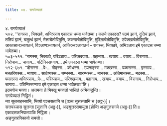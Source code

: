```yaml
---
title: ०४. रागपेय्यालं

---
```

४. रागपेय्यालं  
५०२. ‘‘रागस्स , भिक्खवे, अभिञ्ञाय एकादस धम्मा भावेतब्बा। कतमे एकादस? पठमं झानं, दुतियं झानं, ततियं झानं, चतुत्थं झानं, मेत्ताचेतोविमुत्ति, करुणाचेतोविमुत्ति, मुदिताचेतोविमुत्ति, उपेक्खाचेतोविमुत्ति, आकासानञ्चायतनं, विञ्ञाणञ्चायतनं, आकिञ्चञ्ञायतनं – रागस्स, भिक्खवे, अभिञ्ञाय इमे एकादस धम्मा भावेतब्बा।  
५०३-५११. ‘‘रागस्स, भिक्खवे, परिञ्ञाय… परिक्खयाय… पहानाय… खयाय… वयाय… विरागाय… निरोधाय… चागाय… पटिनिस्सग्गाय… इमे एकादस धम्मा भावेतब्बा।  
५१२-६७१. ‘‘दोसस्स …पे॰… मोहस्स… कोधस्स… उपनाहस्स… मक्खस्स… पळासस्स… इस्साय… मच्छरियस्स… मायाय… साठेय्यस्स… थम्भस्स… सारम्भस्स… मानस्स… अतिमानस्स… मदस्स… पमादस्स अभिञ्ञाय…पे॰… परिञ्ञाय… परिक्खयाय… पहानाय… खयाय… वयाय… विरागाय… निरोधाय… चागाय… पटिनिस्सग्गाय इमे एकादस धम्मा भावेतब्बा’’ति।  
इदमवोच भगवा। अत्तमना ते भिक्खू भगवतो भासितं अभिनन्दुन्ति।  
रागपेय्यालं निट्ठितं।  
नव सुत्तसहस्सानि, भिय्यो पञ्चसतानि च [पञ्च सुत्तसतानि च (अट्ठ॰)]।  
सत्तपञ्ञास सुत्तन्ता [सुत्तानि (अट्ठ॰)], अङ्गुत्तरसमायुता [होन्ति अङ्गुत्तरागमे (अट्ठ॰)] ति॥  
एकादसकनिपातपाळि निट्ठिता।  
अङ्गुत्तरनिकायो समत्तो।  